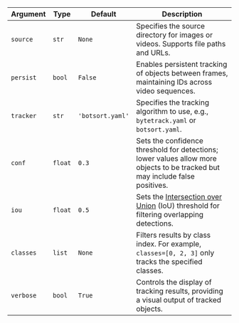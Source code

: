 | Argument  | Type    | Default        | Description                                                                                                                                                |
| --------- | ------- | -------------- | ---------------------------------------------------------------------------------------------------------------------------------------------------------- |
| `source`  | `str`   | `None`         | Specifies the source directory for images or videos. Supports file paths and URLs.                                                                         |
| `persist` | `bool`  | `False`        | Enables persistent tracking of objects between frames, maintaining IDs across video sequences.                                                             |
| `tracker` | `str`   | `'botsort.yaml'` | Specifies the tracking algorithm to use, e.g., `bytetrack.yaml` or `botsort.yaml`.                                                                         |
| `conf`    | `float` | `0.3`          | Sets the confidence threshold for detections; lower values allow more objects to be tracked but may include false positives.                               |
| `iou`     | `float` | `0.5`          | Sets the [Intersection over Union](https://www.ultralytics.com/glossary/intersection-over-union-iou) (IoU) threshold for filtering overlapping detections. |
| `classes` | `list`  | `None`         | Filters results by class index. For example, `classes=[0, 2, 3]` only tracks the specified classes.                                                        |
| `verbose` | `bool`  | `True`         | Controls the display of tracking results, providing a visual output of tracked objects.                                                                    |
